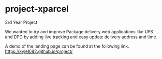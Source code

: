 # project-xparcel
3rd Year Project

We wanted to try and improve Package delivery web applications like UPS and DPD by adding live tracking and easy 
update delivery address and time.  

A demo of the landing page can be found at the following link. https://kylet082.github.io/project/
